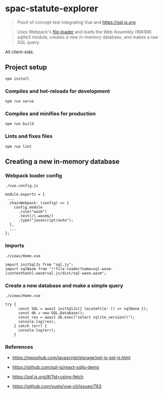 # spac-statute-explorer

> Proof of concept test integrating Vue and https://sql.js.org

> Uses Webpack's [file-loader](https://v4.webpack.js.org/loaders/file-loader/) and loads the Web Assembly (WASM) sqlite3 module, creates a new in-memory database, and makes a raw SQL query.

All client-side.

## Project setup

```
npm install
```

### Compiles and hot-reloads for development

```
npm run serve
```

### Compiles and minifies for production

```
npm run build
```

### Lints and fixes files

```
npm run lint
```

## Creating a new in-memory database

### Webpack loader config

`./vue.config.js`

```
module.exports = {
 ...
  chainWebpack: (config) => {
    config.module
      .rule("wasm")
      .test(/\.wasm$/)
      .type("javascript/auto");
  },
  ...
};
```

### Imports

`./views/Home.vue`

```
import initSqlJs from "sql.js";
import sqlWasm from "!!file-loader?name=sql-wasm-[contenthash].wasm!sql.js/dist/sql-wasm.wasm";
```

### Create a new database and make a simple query

`./views/Home.vue`

```
try {
      const SQL = await initSqlJs({ locateFile: () => sqlWasm });
      const db = new SQL.Database();
      const res = await db.exec("select sqlite_version()");
      console.log(res);
    } catch (err) {
      console.log(err);
    }
```

### References

- https://reposhub.com/javascript/storage/sql-js-sql-js.html

- https://github.com/sql-js/react-sqljs-demo

- https://sql.js.org/#/?id=using-fetch

- https://github.com/vuejs/vue-cli/issues/763
